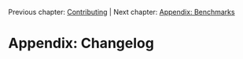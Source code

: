 Previous chapter: [Contributing](contributing.md)  |  Next chapter: [Appendix: Benchmarks](appendix-benchmarks.md)

# Appendix: Changelog

